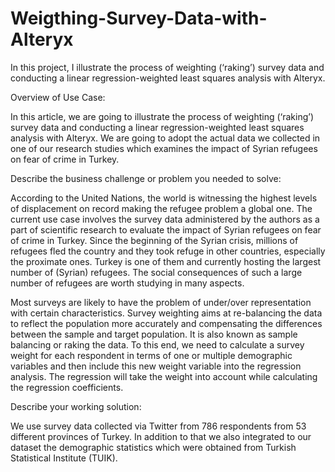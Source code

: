 # Weigthing-Survey-Data-with-Alteryx
In this project, I illustrate the process of weighting (‘raking’) survey data and conducting a linear regression-weighted least squares analysis with Alteryx. 


Overview of Use Case:

In this article, we are going to illustrate the process of weighting (‘raking’) survey data and conducting a linear regression-weighted least squares analysis with Alteryx. We are going to adopt the actual data we collected in one of our research studies which examines the impact of Syrian refugees on fear of crime in Turkey.
 

Describe the business challenge or problem you needed to solve: 

According to the United Nations, the world is witnessing the highest levels of displacement on record making the refugee problem a global one. The current use case involves the survey data administered by the authors as a part of scientific research to evaluate the impact of Syrian refugees on fear of crime in Turkey. Since the beginning of the Syrian crisis, millions of refugees fled the country and they took refuge in other countries, especially the proximate ones. Turkey is one of them and currently hosting the largest number of (Syrian) refugees. The social consequences of such a large number of refugees are worth studying in many aspects. 

Most surveys are likely to have the problem of under/over representation with certain characteristics. Survey weighting aims at re-balancing the data to reflect the population more accurately and compensating the differences between the sample and target population. It is also known as sample balancing or raking the data. To this end, we need to calculate a survey weight for each respondent in terms of one or multiple demographic variables and then include this new weight variable into the regression analysis. The regression will take the weight into account while calculating the regression coefficients. 

 
Describe your working solution: 

We use survey data collected via Twitter from 786 respondents from 53 different provinces of Turkey. In addition to that we also integrated to our dataset the demographic statistics which were obtained from Turkish Statistical Institute (TUIK). 

 
